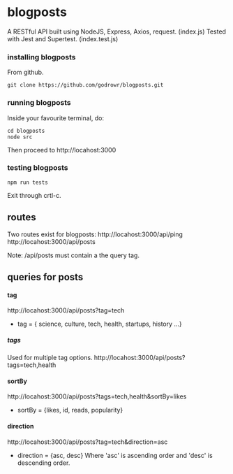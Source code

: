 # blogposts

A RESTful API built using NodeJS, Express, Axios, request. (index.js)
Tested with Jest and Supertest. (index.test.js)

### installing blogposts

From github.

```
git clone https://github.com/godrowr/blogposts.git
```

### running blogposts

Inside your favourite terminal, do:

```
cd blogposts
node src
```

Then proceed to http://locahost:3000

### testing blogposts

```
npm run tests
```

Exit through crtl-c.

## routes

Two routes exist for blogposts:
http://locahost:3000/api/ping
http://locahost:3000/api/posts

Note: /api/posts must contain a the query tag.

## queries for posts

#### tag

http://locahost:3000/api/posts?tag=tech

- tag = { science, culture, tech, health, startups, history ...}

##### tags

Used for multiple tag options.
http://locahost:3000/api/posts?tags=tech,health

#### sortBy

http://locahost:3000/api/posts?tags=tech,health&sortBy=likes

- sortBy = {likes, id, reads, popularity}

#### direction

http://locahost:3000/api/posts?tag=tech&direction=asc

- direction = {asc, desc}
  Where 'asc' is ascending order and 'desc' is descending order.
